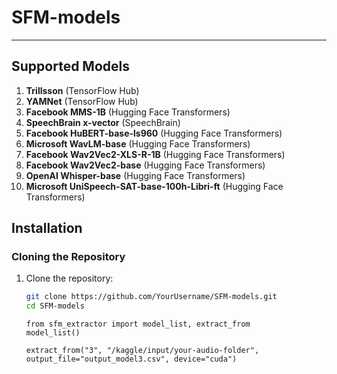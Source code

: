 # SFM-models

<!-- **SFM-models** is a Python library that provides a **unified interface** for extracting audio features from multiple state-of-the-art models. By employing **lazy loading**, SFM-models dynamically imports only the model selected by the user, reducing unnecessary overhead. Whether you work locally or in a cloud notebook environment like Kaggle, this repository streamlines the workflow for audio embedding extraction, saving results in a convenient CSV format. -->

---

<!-- ## Table of Contents

1. [Key Features](#key-features)  
2. [Supported Models](#supported-models)  
3. [Prerequisites](#prerequisites)  
4. [Installation](#installation)  
   - [Cloning the Repository](#cloning-the-repository)  
   - [Installing Dependencies](#installing-dependencies)  
5. [Usage](#usage)  
   - [Local Environment](#local-environment)  
   - [Kaggle Notebook](#kaggle-notebook)  
6. [Extracted Embeddings Format](#extracted-embeddings-format)  
7. [Extending the Library](#extending-the-library)  
8. [Contributing](#contributing)  
9. [License](#license)  
10. [Contact](#contact) -->

<!-- ---

## Key Features

- **Unified Interface:**  
  Access a broad range of audio models with a single function, `extract_from()`.
- **Lazy Loading:**  
  Only load the specific model you choose, keeping your environment lightweight.
- **Multiple Architectures:**  
  Leverage models from TensorFlow Hub, Hugging Face Transformers, and SpeechBrain.
- **Easy CSV Output:**  
  Save your audio embeddings (including filenames) in CSV format for easy analysis.
- **Local & Cloud Compatibility:**  
  Works seamlessly in local Python environments or Kaggle notebooks.

--- -->

## Supported Models

1. **Trillsson** (TensorFlow Hub)  
2. **YAMNet** (TensorFlow Hub)  
3. **Facebook MMS-1B** (Hugging Face Transformers)  
4. **SpeechBrain x-vector** (SpeechBrain)  
5. **Facebook HuBERT-base-ls960** (Hugging Face Transformers)  
6. **Microsoft WavLM-base** (Hugging Face Transformers)  
7. **Facebook Wav2Vec2-XLS-R-1B** (Hugging Face Transformers)  
8. **Facebook Wav2Vec2-base** (Hugging Face Transformers)  
9. **OpenAI Whisper-base** (Hugging Face Transformers)  
10. **Microsoft UniSpeech-SAT-base-100h-Libri-ft** (Hugging Face Transformers)
<!-- 
> *You can easily add additional models by creating new extractor classes and updating the registry.* -->

<!-- ---

## Prerequisites

- **Git** for cloning this repository (optional if you prefer a direct download).  
- **Python 3.7+** to ensure compatibility with the included libraries.  
- **pip** (or `conda`) for package installation.

--- -->

## Installation

### Cloning the Repository

<!-- 1. Install **Git** if you have not already ([Download Git](https://git-scm.com/downloads)). -->
1. Clone the repository:
   ```bash
   git clone https://github.com/YourUsername/SFM-models.git
   cd SFM-models
   ```
   ```
   from sfm_extractor import model_list, extract_from
   model_list()
   ```
   ```
   extract_from("3", "/kaggle/input/your-audio-folder", output_file="output_model3.csv", device="cuda")
   ```

